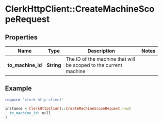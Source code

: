 # ClerkHttpClient::CreateMachineScopeRequest

## Properties

| Name | Type | Description | Notes |
| ---- | ---- | ----------- | ----- |
| **to_machine_id** | **String** | The ID of the machine that will be scoped to the current machine |  |

## Example

```ruby
require 'clerk-http-client'

instance = ClerkHttpClient::CreateMachineScopeRequest.new(
  to_machine_id: null
)
```

